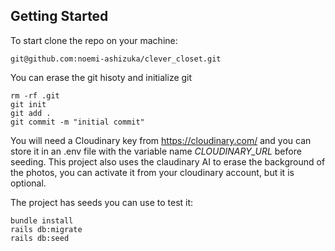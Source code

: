 ## Getting Started

To start clone the repo on your machine:
```
git@github.com:noemi-ashizuka/clever_closet.git
```

You can erase the git hisoty and initialize git
```
rm -rf .git
git init
git add .
git commit -m "initial commit"
```
You will need a Cloudinary key from https://cloudinary.com/ and you can store it in an .env file with the variable name *CLOUDINARY_URL* before seeding. This project also uses the claudinary AI to erase the background of the photos, you can activate it from your cloudinary account, but it is optional.

The project has seeds you can use to test it:

```
bundle install
rails db:migrate
rails db:seed
```
